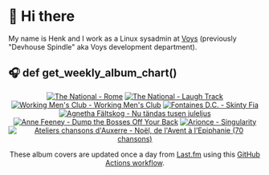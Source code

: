 # 👋 Hi there

My name is Henk and I work as a Linux sysadmin at <a href="https://www.voys.co/about/">Voys</a> (previously "Devhouse Spindle" aka Voys development department).

## 🎧 def get_weekly_album_chart()
<!-- lastfm -->
<p align="center"><a href="https://www.last.fm/music/The+National/Rome"><img src="https://lastfm.freetls.fastly.net/i/u/64s/38e341b349d99d7fe50df5138a4fc24f.png" title="The National - Rome"></a> <a href="https://www.last.fm/music/The+National/Laugh+Track"><img src="https://lastfm.freetls.fastly.net/i/u/64s/d134cf59b9e1d15dca33026296763a97.jpg" title="The National - Laugh Track"></a> <a href="https://www.last.fm/music/Working+Men%27s+Club/Working+Men%27s+Club"><img src="https://lastfm.freetls.fastly.net/i/u/64s/1e9e387a420aff7a59c7f341b64606de.jpg" title="Working Men's Club - Working Men's Club"></a> <a href="https://www.last.fm/music/Fontaines+D.C./Skinty+Fia"><img src="https://lastfm.freetls.fastly.net/i/u/64s/c1088d391eb750551dc6bd1e8238ffcd.jpg" title="Fontaines D.C. - Skinty Fia"></a> <a href="https://www.last.fm/music/Agnetha+F%C3%A4ltskog/Nu+t%C3%A4ndas+tusen+juleljus"><img src="https://lastfm.freetls.fastly.net/i/u/64s/ae4ed5f52af34186b8955d5721745c61.jpg" title="Agnetha Fältskog - Nu tändas tusen juleljus"></a> <a href="https://www.last.fm/music/Anne+Feeney/Dump+the+Bosses+Off+Your+Back"><img src="https://lastfm.freetls.fastly.net/i/u/64s/9a51d44799e37910fc843bb40bb8596d.jpg" title="Anne Feeney - Dump the Bosses Off Your Back"></a> <a href="https://www.last.fm/music/Arionce/Singularity"><img src="https://lastfm.freetls.fastly.net/i/u/64s/1877997d0d09083ccbacc71238662ba0.png" title="Arionce - Singularity"></a> <a href="https://www.last.fm/music/Ateliers+chansons+d%27Auxerre/No%C3%ABl,+de+l%27Avent+%C3%A0+l%27Epiphanie+(70+chansons)"><img src="https://lastfm.freetls.fastly.net/i/u/64s/6deefc8976a844b8a9654b79f0c28b86.jpg" title="Ateliers chansons d'Auxerre - Noël, de l'Avent à l'Epiphanie (70 chansons)"></a> </p>

<p align="center">These album covers are updated once a day from <a href="https://www.last.fm/user/hbokh">Last.fm</a> using this <a href="https://github.com/marketplace/actions/lastfm-to-markdown">GitHub Actions workflow</a>.</p>
